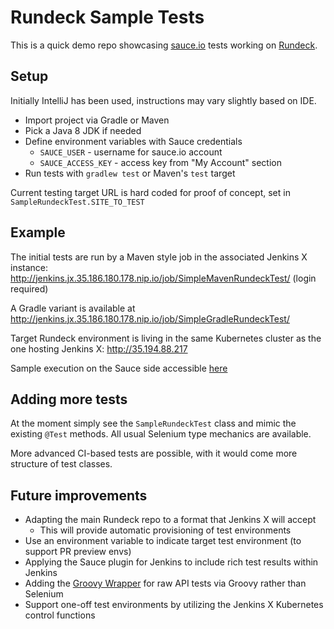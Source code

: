 # Rundeck Sample Tests

This is a quick demo repo showcasing [sauce.io](https://saucelabs.com) tests working on [Rundeck](https://www.rundeck.com).

## Setup

Initially IntelliJ has been used, instructions may vary slightly based on IDE.

* Import project via Gradle or Maven
* Pick a Java 8 JDK if needed
* Define environment variables with Sauce credentials
  * `SAUCE_USER` - username for sauce.io account
  * `SAUCE_ACCESS_KEY` - access key from "My Account" section
* Run tests with `gradlew test` or Maven's `test` target

Current testing target URL is hard coded for proof of concept, set in `SampleRundeckTest.SITE_TO_TEST`

## Example

The initial tests are run by a Maven style job in the associated Jenkins X instance: http://jenkins.jx.35.186.180.178.nip.io/job/SimpleMavenRundeckTest/ (login required)

A Gradle variant is available at http://jenkins.jx.35.186.180.178.nip.io/job/SimpleGradleRundeckTest/

Target Rundeck environment is living in the same Kubernetes cluster as the one hosting Jenkins X: http://35.194.88.217

Sample execution on the Sauce side accessible [here](https://saucelabs.com/beta/tests/426fb6326bc34409bef8c495b26b6dd0/commands#15)

## Adding more tests

At the moment simply see the `SampleRundeckTest` class and mimic the existing `@Test` methods. All usual Selenium type mechanics are available.

More advanced CI-based tests are possible, with it would come more structure of test classes.

## Future improvements

* Adapting the main Rundeck repo to a format that Jenkins X will accept
  * This will provide automatic provisioning of test environments
* Use an environment variable to indicate target test environment (to support PR preview envs)
* Applying the Sauce plugin for Jenkins to include rich test results within Jenkins
* Adding the [Groovy Wrapper](https://github.com/MovingBlocks/groovy-wrapper) for raw API tests via Groovy rather than Selenium
* Support one-off test environments by utilizing the Jenkins X Kubernetes control functions
